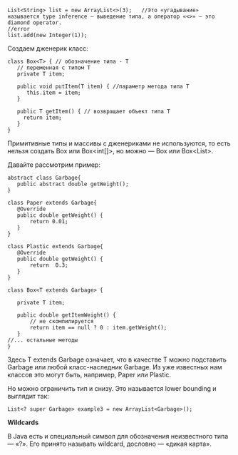 ```
List<String> list = new ArrayList<>(3);   //Это «угадывание» называется type inference — выведение типа, а оператор «<>» — это diamond operator.
//error
list.add(new Integer(1));
```

Создаем дженерик класс:

```
class Box<T> { // обозначение типа - T
   // переменная с типом T
   private T item;
 
   public void putItem(T item) { //параметр метода типа T
      this.item = item;
   }

   public T getItem() { // возвращает объект типа T
     return item;
   }
}
```

Примитивные типы и массивы с дженериками не используются, то есть нельзя создать Box<int> или Box<int[]>, но можно — Box<Integer> или Box<List<Integer>>.
  
Давайте рассмотрим пример:

```
abstract class Garbage{
   public abstract double getWeight();
}

class Paper extends Garbage{
   @Override
   public double getWeight() {
       return 0.01;
   }
}

class Plastic extends Garbage{
   @Override
   public double getWeight() {
       return  0.3;
   }
}
   
class Box<T extends Garbage> {

   private T item;

   public double getItemWeight() {
       // не скомпилируется
       return item == null ? 0 : item.getWeight();
   }
//... остальные методы
}
```
  
Здесь T extends Garbage означает, что в качестве T можно подставить Garbage или любой класс-наследник Garbage. Из уже известных нам классов это могут быть, например, Paper или Plastic.
   
Но можно ограничить тип и снизу. Это называется lower bounding и выглядит так:
   
```
List<? super Garbage> example3 = new ArrayList<Garbage>();
```
   
**Wildcards**
   
 В Java есть и специальный символ для обозначения неизвестного типа — «?». Его принято называть wildcard, дословно — «дикая карта».
